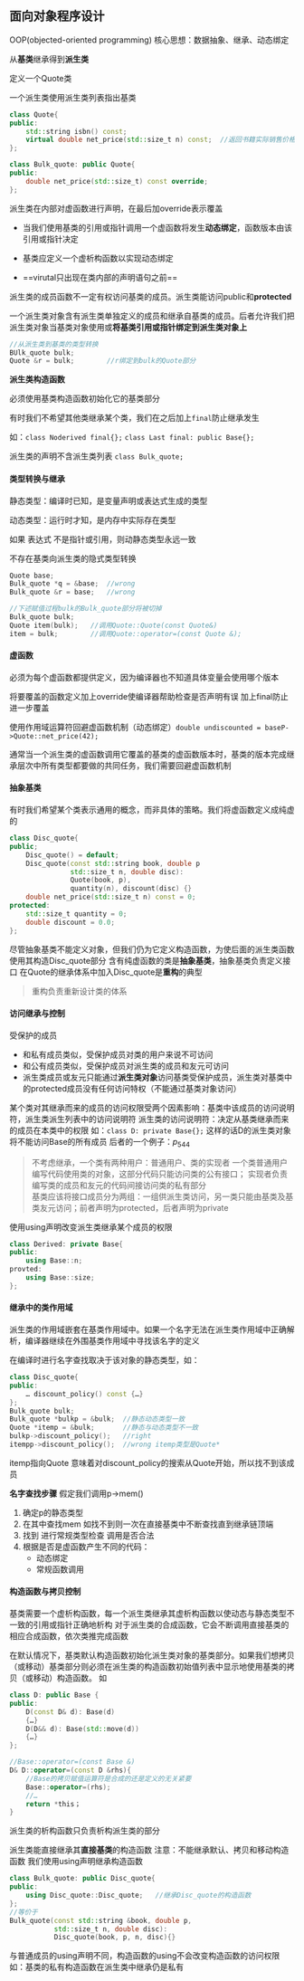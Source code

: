 ## 面向对象程序设计



OOP(objected-oriented programming) 核心思想：数据抽象、继承、动态绑定

从**基类**继承得到**派生类**

定义一个Quote类

一个派生类使用派生类列表指出基类

```cpp
class Quote{
public:
	std::string isbn() const;
	virtual double net_price(std::size_t n) const;	//返回书籍实际销售价格
};

class Bulk_quote: public Quote{
public:
    double net_price(std::size_t) const override;
};
```

派生类在内部对虚函数进行声明，在最后加override表示覆盖



- 当我们使用基类的引用或指针调用一个虚函数将发生**动态绑定**，函数版本由该引用或指针决定

- 基类应定义一个虚析构函数以实现动态绑定

- ==virutal只出现在类内部的声明语句之前==

派生类的成员函数不一定有权访问基类的成员。派生类能访问public和**protected**

一个派生类对象含有派生类单独定义的成员和继承自基类的成员。后者允许我们把派生类对象当基类对象使用或**将基类引用或指针绑定到派生类对象上**

```cpp
//从派生类到基类的类型转换
BUlk_quote bulk;
Quote &r = bulk;		//r绑定到bulk的Quote部分
```

**派生类构造函数**

必须使用基类构造函数初始化它的基类部分

有时我们不希望其他类继承某个类，我们在之后加上`final`防止继承发生	

如：`class Noderived final{};` `class Last final: public Base{};`

派生类的声明不含派生类列表	`class Bulk_quote;`



#### 类型转换与继承

静态类型：编译时已知，是变量声明或表达式生成的类型

动态类型：运行时才知，是内存中实际存在类型

如果 表达式 不是指针或引用，则动静态类型永远一致



不存在基类向派生类的隐式类型转换

```cpp
Quote base;
Bulk_quote *q = &base;	//wrong
Bulk_quote &r = base;	//wrong

//下述赋值过程bulk的Bulk_quote部分将被切掉
Bulk_quote bulk;
Quote item(bulk);	//调用Quote::Quote(const Quote&)
item = bulk;		//调用Quote::operator=(const Quote &);
```



#### 虚函数

必须为每个虚函数都提供定义，因为编译器也不知道具体变量会使用哪个版本

将要覆盖的函数定义加上override使编译器帮助检查是否声明有误	加上final防止进一步覆盖



使用作用域运算符回避虚函数机制（动态绑定）`double undiscounted = baseP->Quote::net_price(42);`

通常当一个派生类的虚函数调用它覆盖的基类的虚函数版本时，基类的版本完成继承层次中所有类型都要做的共同任务，我们需要回避虚函数机制



#### 抽象基类
有时我们希望某个类表示通用的概念，而非具体的策略。我们将虚函数定义成纯虚的
```cpp
class Disc_quote{
public;
    Disc_quote() = default;
    Disc_quote(const std::string book, double p
               std::size_t n, double disc):
               Quote(book, p), 
               quantity(n), discount(disc) {}
    double net_price(std::size_t n) const = 0;
protected:
    std::size_t quantity = 0;
    double discount = 0.0;    
};
```


尽管抽象基类不能定义对象，但我们仍为它定义构造函数，为使后面的派生类函数使用其构造Disc_quote部分
含有纯虚函数的类是**抽象基类**，抽象基类负责定义接口
在Quote的继承体系中加入Disc_quote是**重构**的典型

> 重构负责重新设计类的体系

#### 访问继承与控制

受保护的成员
- 和私有成员类似，受保护成员对类的用户来说不可访问
- 和公有成员类似，受保护成员对派生类的成员和友元可访问
- 派生类成员或友元只能通过**派生类对象**访问基类受保护成员，派生类对基类中的protected成员没有任何访问特权（不能通过基类对象访问）

某个类对其继承而来的成员的访问权限受两个因素影响：基类中该成员的访问说明符，派生类派生列表中的访问说明符
派生类的访问说明符：决定从基类继承而来的成员在本类中的权限
如：`class D: private Base{};`  这样的话D的派生类对象将不能访问Base的所有成员
后者的一个例子：$p_{544}$

> 不考虑继承，一个类有两种用户：普通用户、类的实现者
> 一个类普通用户编写代码使用类的对象，这部分代码只能访问类的公有接口；
> 实现者负责编写类的成员和友元的代码间接访问类的私有部分   
> 基类应该将接口成员分为两组：一组供派生类访问，另一类只能由基类及基类友元访问；前者声明为protected，后者声明为private

使用using声明改变派生类继承某个成员的权限
```cpp
class Derived: private Base{
public:
    using Base::n;
provted:
    using Base::size;
};
```

#### 继承中的类作用域

派生类的作用域嵌套在基类作用域中。如果一个名字无法在派生类作用域中正确解析，编译器继续在外围基类作用域中寻找该名字的定义

在编译时进行名字查找取决于该对象的静态类型，如：
```cpp
class Disc_quote{
public:
    … discount_policy() const {…}
};
Bulk_quote bulk;
Bulk_quote *bulkp = &bulk;  //静态动态类型一致
Quote *itemp = &bulk;       //静态与动态类型不一致
bulkp->discount_policy();   //right 
itempp->discount_policy();  //wrong itemp类型是Quote*
```
itemp指向Quote 意味着对discount_policy的搜索从Quote开始，所以找不到该成员

**名字查找步骤**
假定我们调用p->mem()
1. 确定p的静态类型
2. 在其中查找mem 如找不到则一次在直接基类中不断查找直到继承链顶端
3. 找到 进行常规类型检查 调用是否合法
4. 根据是否是虚函数产生不同的代码：
   - 动态绑定
   - 常规函数调用

#### 构造函数与拷贝控制
基类需要一个虚析构函数，每一个派生类继承其虚析构函数以使动态与静态类型不一致的引用或指针正确地析构
对于派生类的合成函数，它会不断调用直接基类的相应合成函数，依次类推完成函数

在默认情况下，基类默认构造函数初始化派生类对象的基类部分。如果我们想拷贝（或移动）基类部分则必须在派生类的构造函数初始值列表中显示地使用基类的拷贝（或移动）构造函数。
如   
```cpp
class D: public Base {
public:
    D(const D& d): Base(d)
    {…}
    D(D&& d): Base(std::move(d))
    {…}
};

//Base::operator=(const Base &)
D& D::operator=(const D &rhs){
    //Base的拷贝赋值运算符是合成的还是定义的无关紧要
    Base::operator=(rhs);
    //…
    return *this；
}
```
派生类的析构函数只负责析构派生类的部分


派生类能直接继承其**直接基类**的构造函数
注意：不能继承默认、拷贝和移动构造函数
我们使用using声明继承构造函数
```cpp
class Bulk_quote: public Disc_quote{
public:
    using Disc_quote::Disc_quote;   //继承Disc_quote的构造函数
};
//等价于
Bulk_quote(const std::string &book, double p,
           std::size_t n, double disc):
           Disc_quote(book, p, n, disc){}
```
与普通成员的using声明不同，构造函数的using不会改变构造函数的访问权限 如：基类的私有构造函数在派生类中继承仍是私有




